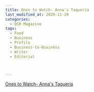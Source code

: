 ```yaml
---
title: Ones to Watch- Anna's Taqueria
last_modified_at: 2020-11-29
categories:
  - QSR Magazine
tags:
  - Food
  - Business
  - Profile
  - Business-to-Business
  - Writer
  - Editorial 



---
```


[Ones to Watch- Anna's Taqueria](http://www.ourdigitalmags.com/publication/?i=506600&ver=html5&p=33)
